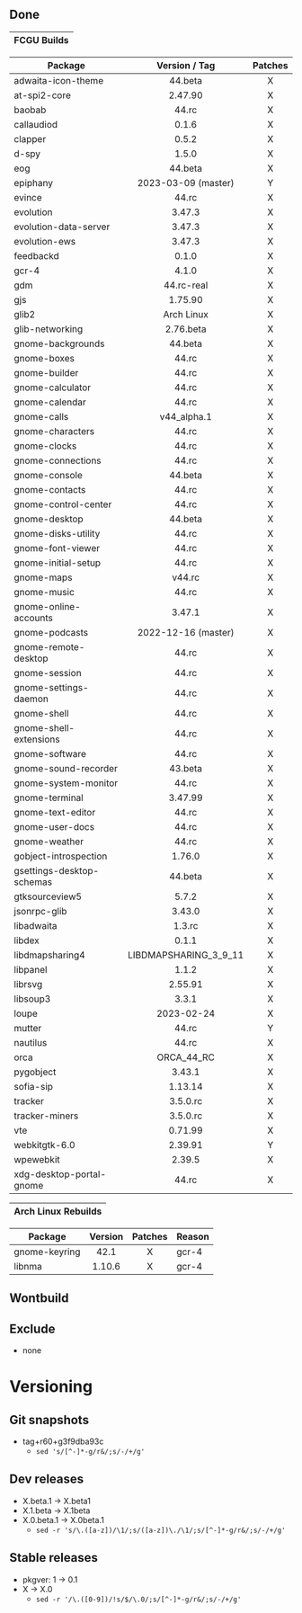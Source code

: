 ## Done
|  FCGU Builds  |
|:-------------:|

| Package                   |  Version / Tag  | Patches |
|---------------------------|:---------------:|:-------:|
| adwaita-icon-theme        | 44.beta         |    X    |
| at-spi2-core              | 2.47.90         |    X    |
| baobab                    | 44.rc           |    X    |
| callaudiod                | 0.1.6           |    X    |
| clapper                   | 0.5.2           |    X    |
| d-spy                     | 1.5.0           |    X    |
| eog                       | 44.beta         |    X    |
| epiphany                  | 2023-03-09 (master)|    Y    |
| evince                    | 44.rc           |    X    |
| evolution                 | 3.47.3          |    X    |
| evolution-data-server     | 3.47.3          |    X    |
| evolution-ews             | 3.47.3          |    X    |
| feedbackd                 | 0.1.0           |    X    |
| gcr-4                     | 4.1.0           |    X    |
| gdm                       | 44.rc-real      |    X    |
| gjs                       | 1.75.90         |    X    |
| glib2                     | Arch Linux      |    X    |
| glib-networking           | 2.76.beta       |    X    |
| gnome-backgrounds         | 44.beta         |    X    |
| gnome-boxes               | 44.rc           |    X    |
| gnome-builder             | 44.rc           |    X    |
| gnome-calculator          | 44.rc           |    X    |
| gnome-calendar            | 44.rc           |    X    |
| gnome-calls               | v44_alpha.1     |    X    |
| gnome-characters          | 44.rc           |    X    |
| gnome-clocks              | 44.rc           |    X    |
| gnome-connections         | 44.rc           |    X    |
| gnome-console             | 44.beta         |    X    |
| gnome-contacts            | 44.rc           |    X    |
| gnome-control-center      | 44.rc           |    X    |
| gnome-desktop             | 44.beta         |    X    |
| gnome-disks-utility       | 44.rc           |    X    |
| gnome-font-viewer         | 44.rc           |    X    |
| gnome-initial-setup       | 44.rc           |    X    |
| gnome-maps                | v44.rc          |    X    |
| gnome-music               | 44.rc           |    X    |
| gnome-online-accounts     | 3.47.1          |    X    |
| gnome-podcasts            | 2022-12-16 (master)|    X    |
| gnome-remote-desktop      | 44.rc           |    X    |
| gnome-session             | 44.rc           |    X    |
| gnome-settings-daemon     | 44.rc           |    X    |
| gnome-shell               | 44.rc           |    X    |
| gnome-shell-extensions    | 44.rc           |    X    |
| gnome-software            | 44.rc           |    X    |
| gnome-sound-recorder      | 43.beta         |    X    |
| gnome-system-monitor      | 44.rc           |    X    |
| gnome-terminal            | 3.47.99         |    X    |
| gnome-text-editor         | 44.rc           |    X    |
| gnome-user-docs           | 44.rc           |    X    |
| gnome-weather             | 44.rc           |    X    |
| gobject-introspection     | 1.76.0          |    X    |
| gsettings-desktop-schemas | 44.beta         |    X    |
| gtksourceview5            | 5.7.2           |    X    |
| jsonrpc-glib              | 3.43.0          |    X    |
| libadwaita                | 1.3.rc          |    X    |
| libdex                    | 0.1.1           |    X    |
| libdmapsharing4           | LIBDMAPSHARING_3_9_11|    X    |
| libpanel                  | 1.1.2           |    X    |
| librsvg                   | 2.55.91         |    X    |
| libsoup3                  | 3.3.1           |    X    |
| loupe                     | 2023-02-24      |    X    |
| mutter                    | 44.rc           |    Y    |
| nautilus                  | 44.rc           |    X    |
| orca                      | ORCA_44_RC      |    X    |
| pygobject                 | 3.43.1          |    X    |
| sofia-sip                 | 1.13.14         |    X    |
| tracker                   | 3.5.0.rc        |    X    |
| tracker-miners            | 3.5.0.rc        |    X    |
| vte                       | 0.71.99         |    X    |
| webkitgtk-6.0             | 2.39.91         |    Y    |
| wpewebkit                 | 2.39.5          |    X    |
| xdg-desktop-portal-gnome  | 44.rc           |    X    |


|  Arch Linux Rebuilds  |
|:---------------------:|

| Package       |  Version  | Patches | Reason |
|---------------|:---------:|:-------:|--------|
| gnome-keyring | 42.1      |    X    | gcr-4  |
| libnma        | 1.10.6    |    X    | gcr-4  |



## Wontbuild

## Exclude
- none

# Versioning
## Git snapshots
* tag+r60+g3f9dba93c
  * `sed 's/[^-]*-g/r&/;s/-/+/g'`

## Dev releases
* X.beta.1 -> X.beta1
* X.1.beta -> X.1beta
* X.0.beta.1 -> X.0beta.1
  * `sed -r 's/\.([a-z])/\1/;s/([a-z])\./\1/;s/[^-]*-g/r&/;s/-/+/g'`

## Stable releases
* pkgver: 1 -> 0.1
* X -> X.0
  * `sed -r '/\.([0-9])/!s/$/\.0/;s/[^-]*-g/r&/;s/-/+/g'`